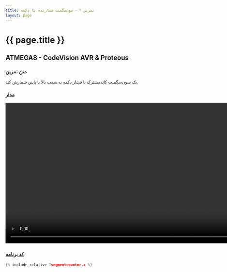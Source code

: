 ```yaml
---
title: تمرین ۲ - سون‌سگمنت شمارنده با دکمه
layout: page
---
```


# {{ page.title }}

## ATMEGA8 - CodeVision AVR & Proteous

### متن تمرین

یک سون‌سگمنت کاتدمشترک با فشار دکمه به سمت بالا یا پایین شمارش کند.


### [مدار](7segmentcounter.pdsprj)

<video autoplay loop muted playsinline width="1324" height="464">
<source src="video.mp4" type="video/mp4" />
<img src="picture.jpg" width="1324" height="464" />
</video>

### [کد برنامه](7segmentcounter.c)
```c
{% include_relative 7segmentcounter.c %}
```
